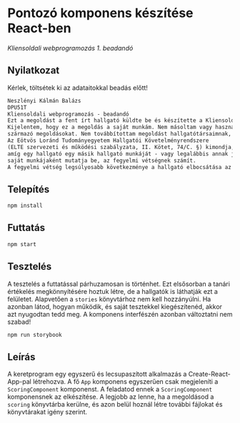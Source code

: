 # Pontozó komponens készítése React-ben

_Kliensoldali webprogramozás 1. beadandó_

## Nyilatkozat

Kérlek, töltsétek ki az adataitokkal beadás előtt!

```txt
Neszlényi Kálmán Balázs
DPU51T
Kliensoldali webprogramozás - beadandó
Ezt a megoldást a fent írt hallgató küldte be és készítette a Kliensoldali webprogramozás kurzus számonkéréséhez.
Kijelentem, hogy ez a megoldás a saját munkám. Nem másoltam vagy használtam harmadik féltől 
származó megoldásokat. Nem továbbítottam megoldást hallgatótársaimnak, és nem is tettem közzé. 
Az Eötvös Loránd Tudományegyetem Hallgatói Követelményrendszere 
(ELTE szervezeti és működési szabályzata, II. Kötet, 74/C. §) kimondja, hogy mindaddig, 
amíg egy hallgató egy másik hallgató munkáját - vagy legalábbis annak jelentős részét - 
saját munkájaként mutatja be, az fegyelmi vétségnek számít. 
A fegyelmi vétség legsúlyosabb következménye a hallgató elbocsátása az egyetemről.
```

## Telepítés

```bash
npm install
```

## Futtatás

```bash
npm start
```

## Tesztelés

A tesztelés a futtatással párhuzamosan is történhet. Ezt elsősorban a tanári értékelés megkönnyítésére hoztuk létre, de a hallgatók is láthatják ezt a felületet. Alapvetően a `stories` könyvtárhoz nem kell hozzányúlni. Ha azonban látod, hogyan működik, és saját tesztekkel kiegészítenéd, akkor azt nyugodtan tedd meg. A komponens interfészén azonban változtatni nem szabad!

```bash
npm run storybook
```

## Leírás

A keretprogram egy egyszerű és lecsupaszított alkalmazás a Create-React-App-pal létrehozva. A fő `App` komponens egyszerűen csak megjeleníti a `ScoringComponent` komponenst. A feladatod ennek a `ScoringComponent` komponensnek az elkészítése. A legjobb az lenne, ha a megoldásod a `scoring` könyvtárba kerülne, és azon belül hoznál létre további fájlokat és könyvtárakat igény szerint.
